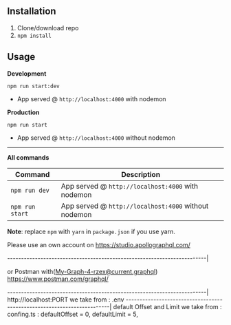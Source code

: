 ## Installation

1. Clone/download repo
2. `npm install`

## Usage

**Development**

`npm run start:dev`

- App served @ `http://localhost:4000` with nodemon

**Production**

`npm run start`

- App served @ `http://localhost:4000` without nodemon

---

**All commands**

| Command         | Description                                          |
| --------------- | ---------------------------------------------------- |
| `npm run dev`   | App served @ `http://localhost:4000` with nodemon    |
| `npm run start` | App served @ `http://localhost:4000` without nodemon |

**Note**: replace `npm` with `yarn` in `package.json` if you use yarn.

Please use an own account on https://studio.apollographql.com/

------------------------------------------------------------------------|

or Postman with(My-Graph-4-rzex@current.graphql) https://www.postman.com/graphql/

------------------------------------------------------------------------|
http://localhost:PORT we take from : .env
------------------------------------------------------------------------|
default Offset and Limit we take from :
confing.ts :
defaultOffset = 0,
defaultLimit = 5,
